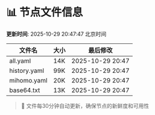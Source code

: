 # 📊 节点文件信息

**更新时间**: 2025-10-29 20:47:47 北京时间

| 文件名 | 大小 | 最后修改 |
|--------|------|----------|
| all.yaml | 14K | 2025-10-29 20:47 |
| history.yaml | 99K | 2025-10-29 20:47 |
| mihomo.yaml | 20K | 2025-10-29 20:47 |
| base64.txt | 13K | 2025-10-29 20:47 |

> 🔄 文件每30分钟自动更新，确保节点的新鲜度和可用性
